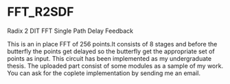 # FFT_R2SDF
Radix 2 DIT FFT Single Path Delay Feedback

This is an in place FFT of 256 points.It consists of 8 stages and before the butterfly the points get delayed so the butterfly get the appropriate set of points as input. This circuit has been implemented as my undergraduate thesis. The uploaded part consist of some modules as a sample of my work. You can ask for the coplete implementation by sending me an email. 
